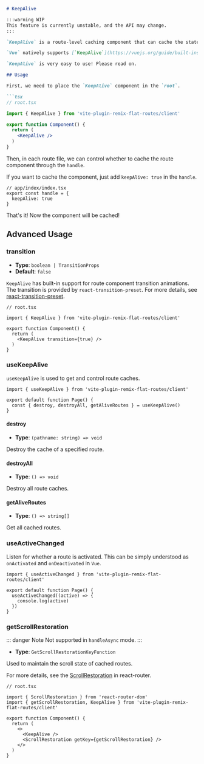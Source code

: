 ```markdown
# KeepAlive

:::warning WIP
This feature is currently unstable, and the API may change.
:::

`KeepAlive` is a route-level caching component that can cache the state of components, so they are not destroyed even when switching routes.

`Vue` natively supports [`KeepAlive`](https://vuejs.org/guide/built-ins/keep-alive.html), but `React` does not have a similar feature. `vite-plugin-remix-flat-routes` provides a route-level `KeepAlive` implementation.

`KeepAlive` is very easy to use! Please read on.

## Usage

First, we need to place the `KeepAlive` component in the `root`.

```tsx
// root.tsx

import { KeepAlive } from 'vite-plugin-remix-flat-routes/client'

export function Component() {
  return (
    <KeepAlive />
  )
}
```

Then, in each route file, we can control whether to cache the route component through the `handle`.

If you want to cache the component, just add `keepAlive: true` in the `handle`.

```tsx
// app/index/index.tsx
export const handle = {
  keepAlive: true
}
```

That's it! Now the component will be cached!

## Advanced Usage

### transition

- **Type**: `boolean | TransitionProps`
- **Default**: `false`

`KeepAlive` has built-in support for route component transition animations. The transition is provided by `react-transition-preset`. For more details, see [react-transition-preset](https://github.com/hemengke1997/react-transition-preset).

```tsx
// root.tsx

import { KeepAlive } from 'vite-plugin-remix-flat-routes/client'

export function Component() {
  return (
    <KeepAlive transition={true} />
  )
}
```

### useKeepAlive

`useKeepAlive` is used to get and control route caches.

```tsx
import { useKeepAlive } from 'vite-plugin-remix-flat-routes/client'

export default function Page() {
  const { destroy, destroyAll, getAliveRoutes } = useKeepAlive()
}
```

#### destroy

- **Type**: `(pathname: string) => void`

Destroy the cache of a specified route.

#### destroyAll

- **Type**: `() => void`

Destroy all route caches.

#### getAliveRoutes

- **Type**: `() => string[]`

Get all cached routes.

### useActiveChanged

Listen for whether a route is activated. This can be simply understood as `onActivated` and `onDeactivated` in `Vue`.

```tsx
import { useActiveChanged } from 'vite-plugin-remix-flat-routes/client'

export default function Page() {
  useActiveChanged((active) => {
    console.log(active)
  })
}
```

### getScrollRestoration

::: danger Note
Not supported in `handleAsync` mode.
:::

- **Type**: `GetScrollRestorationKeyFunction`

Used to maintain the scroll state of cached routes.

For more details, see the [ScrollRestoration](https://reactrouter.com/6.28.0/components/scroll-restoration#getkey) in react-router.

```tsx
// root.tsx

import { ScrollRestoration } from 'react-router-dom'
import { getScrollRestoration, KeepAlive } from 'vite-plugin-remix-flat-routes/client'

export function Component() {
  return (
    <>
      <KeepAlive />
      <ScrollRestoration getKey={getScrollRestoration} />
    </>
  )
}
```
```
